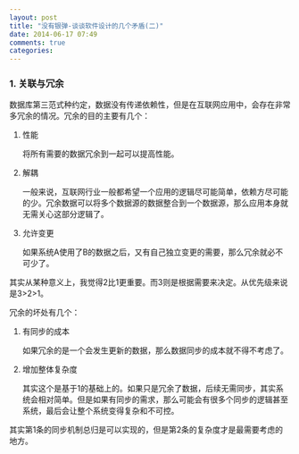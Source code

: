 ```yaml
---
layout: post
title: "没有银弹-谈谈软件设计的几个矛盾(二)"
date: 2014-06-17 07:49
comments: true
categories: 
---
```

### 1. 关联与冗余

数据库第三范式种约定，数据没有传递依赖性，但是在互联网应用中，会存在非常多冗余的情况。冗余的目的主要有几个：

1. 性能
	
	将所有需要的数据冗余到一起可以提高性能。
	
<!--more-->
	
2. 解耦

	一般来说，互联网行业一般都希望一个应用的逻辑尽可能简单，依赖方尽可能的少。冗余数据可以将多个数据源的数据整合到一个数据源，那么应用本身就无需关心这部分逻辑了。
	
3. 允许变更

	如果系统A使用了B的数据之后，又有自己独立变更的需要，那么冗余就必不可少了。

其实从某种意义上，我觉得2比1更重要。而3则是根据需要来决定。从优先级来说是3&gt;2&gt;1。

冗余的坏处有几个：

1. 有同步的成本

	如果冗余的是一个会发生更新的数据，那么数据同步的成本就不得不考虑了。
	
2. 增加整体复杂度

	其实这个是基于1的基础上的。如果只是冗余了数据，后续无需同步，其实系统会相对简单。但是如果有同步的需求，那么可能会有很多个同步的逻辑甚至系统，最后会让整个系统变得复杂和不可控。
	
其实第1条的同步机制总归是可以实现的，但是第2条的复杂度才是最需要考虑的地方。